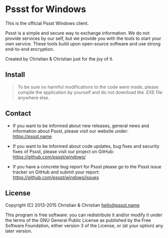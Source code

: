Pssst for Windows
=================
This is the official Pssst Windows client.

Pssst is a simple and secure way to exchange information. We do not provide
services by our self, but we provide you with the tools to start your own
service. These tools build upon open-source software and use strong end-to-end
encryption.

Created by Christian & Christian just for the joy of it.

Install
-------
> To be sure no harmful modifications to the code were made, please compile
> the application by yourself and do not download the .EXE file anywhere else.

Contact
-------
* If you want to be informed about new releases, general news
  and information about Pssst, please visit our website under:
  https://pssst.name

* If you want to be informed about code updates, bug fixes and
  security fixes of Pssst, please visit our project on GitHub:
  https://github.com/pssst/windows/

* If you have a concrete bug report for Pssst please go to the
  Pssst issue tracker on GitHub and submit your report:
  https://github.com/pssst/windows/issues

License
-------
Copyright (C) 2013-2015  Christian & Christian  <hello@pssst.name>

This program is free software: you can redistribute it and/or modify
it under the terms of the GNU General Public License as published by
the Free Software Foundation, either version 3 of the License, or
(at your option) any later version.
